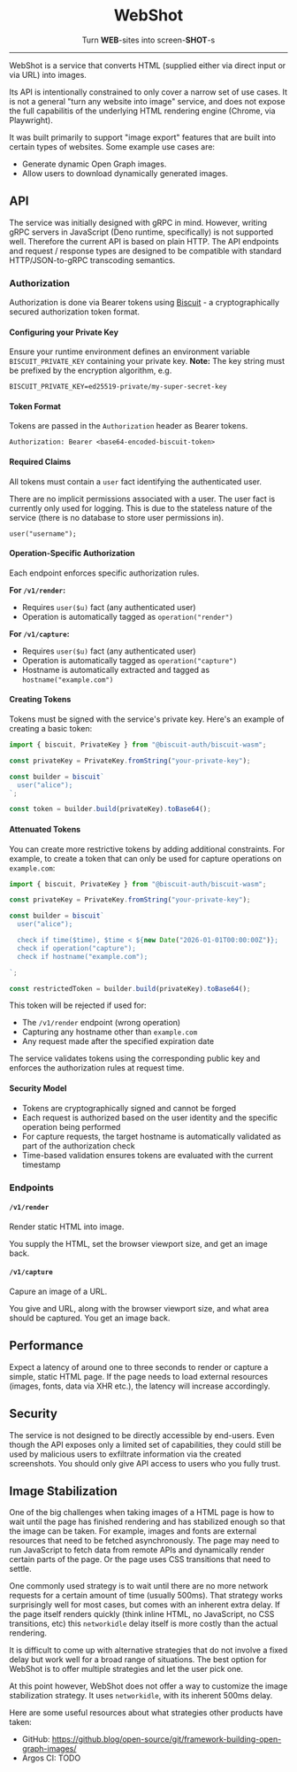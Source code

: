 <div align="center">
  <h1>WebShot</h1>
  <div>Turn <b>WEB</b>-sites into screen-<b>SHOT</b>-s</div>
</div>

---

WebShot is a service that converts HTML (supplied either via direct input or via URL) into images.

Its API is intentionally constrained to only cover a narrow set of use cases.
It is not a general "turn any website into image" service, and does not expose the full capabilitis of the underlying HTML rendering engine (Chrome, via Playwright).

It was built primarily to support "image export" features that are built into certain types of websites.
Some example use cases are:

- Generate dynamic Open Graph images.
- Allow users to download dynamically generated images.

## API

The service was initially designed with gRPC in mind.
However, writing gRPC servers in JavaScript (Deno runtime, specifically) is not supported well.
Therefore the current API is based on plain HTTP.
The API endpoints and request / response types are designed to be compatible with standard HTTP/JSON-to-gRPC transcoding semantics.

### Authorization

Authorization is done via Bearer tokens using [Biscuit](https://www.biscuitsec.org/) - a cryptographically secured authorization token format.

#### Configuring your Private Key

Ensure your runtime environment defines an environment variable `BISCUIT_PRIVATE_KEY` containing your private key. **Note:** The key string must be prefixed by the encryption algorithm, e.g.

```
BISCUIT_PRIVATE_KEY=ed25519-private/my-super-secret-key
```

#### Token Format

Tokens are passed in the `Authorization` header as Bearer tokens.

```
Authorization: Bearer <base64-encoded-biscuit-token>
```

#### Required Claims

All tokens must contain a `user` fact identifying the authenticated user.

There are no implicit permissions associated with a user.
The user fact is currently only used for logging.
This is due to the stateless nature of the service (there is no database to store user permissions in).

```
user("username");
```

#### Operation-Specific Authorization

Each endpoint enforces specific authorization rules.

**For `/v1/render`:**
- Requires `user($u)` fact (any authenticated user)
- Operation is automatically tagged as `operation("render")`

**For `/v1/capture`:**
- Requires `user($u)` fact (any authenticated user)
- Operation is automatically tagged as `operation("capture")`
- Hostname is automatically extracted and tagged as `hostname("example.com")`

#### Creating Tokens

Tokens must be signed with the service's private key.
Here's an example of creating a basic token:

```typescript
import { biscuit, PrivateKey } from "@biscuit-auth/biscuit-wasm";

const privateKey = PrivateKey.fromString("your-private-key");

const builder = biscuit`
  user("alice");
`;

const token = builder.build(privateKey).toBase64();
```

#### Attenuated Tokens

You can create more restrictive tokens by adding additional constraints.
For example, to create a token that can only be used for capture operations on `example.com`:

```typescript
import { biscuit, PrivateKey } from "@biscuit-auth/biscuit-wasm";

const privateKey = PrivateKey.fromString("your-private-key");

const builder = biscuit`
  user("alice");

  check if time($time), $time < ${new Date("2026-01-01T00:00:00Z")};
  check if operation("capture");
  check if hostname("example.com");

`;

const restrictedToken = builder.build(privateKey).toBase64();
```

This token will be rejected if used for:
- The `/v1/render` endpoint (wrong operation)
- Capturing any hostname other than `example.com`
- Any request made after the specified expiration date

The service validates tokens using the corresponding public key and enforces the authorization rules at request time.

#### Security Model

- Tokens are cryptographically signed and cannot be forged
- Each request is authorized based on the user identity and the specific operation being performed
- For capture requests, the target hostname is automatically validated as part of the authorization check
- Time-based validation ensures tokens are evaluated with the current timestamp

### Endpoints

#### `/v1/render`

Render static HTML into image.

You supply the HTML, set the browser viewport size, and get an image back.

#### `/v1/capture`

Capure an image of a URL.

You give and URL, along with the browser viewport size, and what area should be captured. You get an image back.

## Performance

Expect a latency of around one to three seconds to render or capture a simple, static HTML page.
If the page needs to load external resources (images, fonts, data via XHR etc.), the latency will increase accordingly.

## Security

The service is not designed to be directly accessible by end-users.
Even though the API exposes only a limited set of capabilities, they could still be used by malicious users to exfiltrate information via the created screenshots.
You should only give API access to users who you fully trust.

## Image Stabilization

One of the big challenges when taking images of a HTML page is how to wait until the page has finished rendering and has stabilized enough so that the image can be taken.
For example, images and fonts are external resources that need to be fetched asynchronously.
The page may need to run JavaScript to fetch data from remote APIs and dynamically render certain parts of the page.
Or the page uses CSS transitions that need to settle.

One commonly used strategy is to wait until there are no more network requests for a certain amount of time (usually 500ms).
That strategy works surprisingly well for most cases, but comes with an inherent extra delay.
If the page itself renders quickly (think inline HTML, no JavaScript, no CSS transitions, etc) this `networkidle` delay itself is more costly than the actual rendering.

It is difficult to come up with alternative strategies that do not involve a fixed delay but work well for a broad range of situations.
The best option for WebShot is to offer multiple strategies and let the user pick one.

At this point however, WebShot does not offer a way to customize the image stabilization strategy.
It uses `networkidle`, with its inherent 500ms delay.

Here are some useful resources about what strategies other products have taken:

 - GitHub: https://github.blog/open-source/git/framework-building-open-graph-images/
 - Argos CI: TODO
